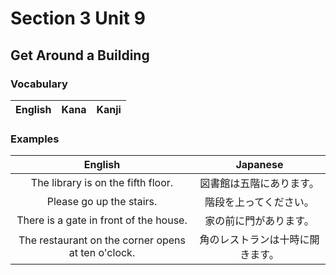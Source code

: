 # Section 3 Unit 9
## Get Around a Building
### Vocabulary
| English | Kana | Kanji |
|:-------:|:----:|:-----:|

### Examples
| English | Japanese |
|:-------:|:--------:|
| The library is on the fifth floor. | 図書館は五階にあります。 |
| Please go up the stairs. | 階段を上ってください。 |
| There is a gate in front of the house. | 家の前に門があります。 |
| The restaurant on the corner opens at ten o'clock. | 角のレストランは十時に開きます。 |
